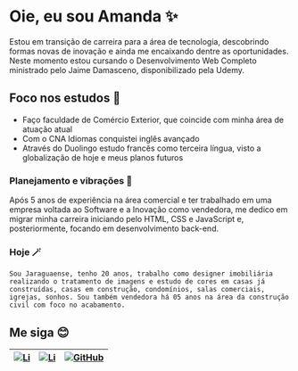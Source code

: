 
# Oie, eu sou Amanda ✨
Estou em transição de carreira para a área de tecnologia, descobrindo formas novas de inovação e ainda me encaixando dentre as oportunidades. Neste momento estou cursando o Desenvolvimento Web Completo ministrado pelo Jaime Damasceno, disponibilizado pela Udemy. 

## Foco nos estudos 🔋
- Faço faculdade de Comércio Exterior, que coincide com minha área de atuação atual
- Com o CNA Idiomas conquistei inglês avançado
- Através do Duolingo estudo francês como terceira língua, visto a globalização de hoje e meus planos futuros

### Planejamento e vibrações 🎯
Após 5 anos de experiência na área comercial e ter trabalhado em uma empresa voltada ao Software e a Inovação como vendedora, me dedico em migrar minha carreira iniciando pelo HTML, CSS e JavaScript e, posteriormente, focando em desenvolvimento back-end.

### Hoje 🪄
`Sou Jaraguaense, tenho 20 anos, trabalho como designer imobiliária realizando o tratamento de imagens e estudo de cores em casas já construídas, casas em construção, condomínios, salas comerciais, igrejas, sonhos. Sou também vendedora há 05 anos na área da construção civil com foco no acabamento.`

## Me siga 😊

| [![Li](https://img.shields.io/badge/linkedin-000?style=for-the-badge&logo=linkedin)](https://www.linkedin.com/in/aamandabraun/) | [![Li](https://img.shields.io/badge/Instagram-000?style=for-the-badge&logo=instagram)](https://www.instagram.com/aamandabraun/) | [![GitHub](https://img.shields.io/badge/GitHub-000?style=for-the-badge&logo=git-GitHub)](https://github.com/aamandabraun) |
| ------- |-----|-----|
